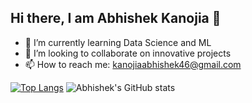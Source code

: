 ## Hi there, I am Abhishek Kanojia 👋

- 🌱 I’m currently learning Data Science and ML
- 👯 I’m looking to collaborate on innovative projects
- 📫 How to reach me: kanojiaabhishek46@gmail.com

[![Top Langs](https://github-readme-stats.vercel.app/api/top-langs/?username=Abhitator216&exclude_repo=github-readme-stats&theme=dracula&layout=compact,anuraghazra.github.io)](https://github.com/anuraghazra/github-readme-stats)
![Abhishek's GitHub stats](https://github-readme-stats.vercel.app/api?username=Abhitator216&count_private=true&theme=dracula)
